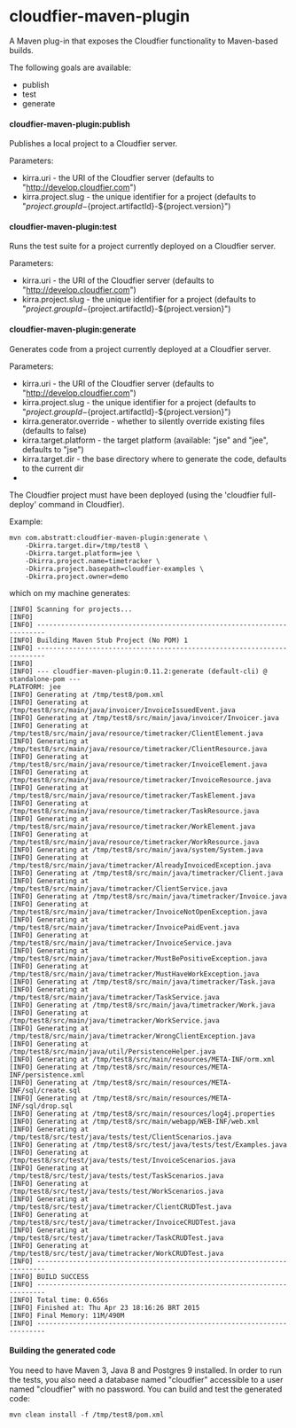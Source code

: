 # cloudfier-maven-plugin

A Maven plug-in that exposes the Cloudfier functionality to Maven-based builds.

The following goals are available:
- publish
- test
- generate

#### cloudfier-maven-plugin:publish

Publishes a local project to a Cloudfier server.

Parameters:
- kirra.uri - the URI of the Cloudfier server (defaults to "http://develop.cloudfier.com")
- kirra.project.slug - the unique identifier for a project (defaults to "${project.groupId}-${project.artifactId}-${project.version}")

#### cloudfier-maven-plugin:test

Runs the test suite for a project currently deployed on a Cloudfier server.

Parameters:
- kirra.uri - the URI of the Cloudfier server (defaults to "http://develop.cloudfier.com")
- kirra.project.slug - the unique identifier for a project (defaults to "${project.groupId}-${project.artifactId}-${project.version}")

#### cloudfier-maven-plugin:generate

Generates code from a project currently deployed at a Cloudfier server.

Parameters:
- kirra.uri - the URI of the Cloudfier server (defaults to "http://develop.cloudfier.com")
- kirra.project.slug - the unique identifier for a project (defaults to "${project.groupId}-${project.artifactId}-${project.version}")
- kirra.generator.override - whether to silently override existing files (defaults to false)
- kirra.target.platform - the target platform (available: "jse" and "jee", defaults to "jse")
- kirra.target.dir - the base directory where to generate the code, defaults to the current dir
- 
The Cloudfier project must have been deployed (using the 'cloudfier full-deploy' command in Cloudfier).

Example:

```
mvn com.abstratt:cloudfier-maven-plugin:generate \
    -Dkirra.target.dir=/tmp/test8 \
    -Dkirra.target.platform=jee \
    -Dkirra.project.name=timetracker \
    -Dkirra.project.basepath=cloudfier-examples \    
    -Dkirra.project.owner=demo     
```

which on my machine generates:
```
[INFO] Scanning for projects...
[INFO]                                                                         
[INFO] ------------------------------------------------------------------------
[INFO] Building Maven Stub Project (No POM) 1
[INFO] ------------------------------------------------------------------------
[INFO] 
[INFO] --- cloudfier-maven-plugin:0.11.2:generate (default-cli) @ standalone-pom ---
PLATFORM: jee
[INFO] Generating at /tmp/test8/pom.xml
[INFO] Generating at /tmp/test8/src/main/java/invoicer/InvoiceIssuedEvent.java
[INFO] Generating at /tmp/test8/src/main/java/invoicer/Invoicer.java
[INFO] Generating at /tmp/test8/src/main/java/resource/timetracker/ClientElement.java
[INFO] Generating at /tmp/test8/src/main/java/resource/timetracker/ClientResource.java
[INFO] Generating at /tmp/test8/src/main/java/resource/timetracker/InvoiceElement.java
[INFO] Generating at /tmp/test8/src/main/java/resource/timetracker/InvoiceResource.java
[INFO] Generating at /tmp/test8/src/main/java/resource/timetracker/TaskElement.java
[INFO] Generating at /tmp/test8/src/main/java/resource/timetracker/TaskResource.java
[INFO] Generating at /tmp/test8/src/main/java/resource/timetracker/WorkElement.java
[INFO] Generating at /tmp/test8/src/main/java/resource/timetracker/WorkResource.java
[INFO] Generating at /tmp/test8/src/main/java/system/System.java
[INFO] Generating at /tmp/test8/src/main/java/timetracker/AlreadyInvoicedException.java
[INFO] Generating at /tmp/test8/src/main/java/timetracker/Client.java
[INFO] Generating at /tmp/test8/src/main/java/timetracker/ClientService.java
[INFO] Generating at /tmp/test8/src/main/java/timetracker/Invoice.java
[INFO] Generating at /tmp/test8/src/main/java/timetracker/InvoiceNotOpenException.java
[INFO] Generating at /tmp/test8/src/main/java/timetracker/InvoicePaidEvent.java
[INFO] Generating at /tmp/test8/src/main/java/timetracker/InvoiceService.java
[INFO] Generating at /tmp/test8/src/main/java/timetracker/MustBePositiveException.java
[INFO] Generating at /tmp/test8/src/main/java/timetracker/MustHaveWorkException.java
[INFO] Generating at /tmp/test8/src/main/java/timetracker/Task.java
[INFO] Generating at /tmp/test8/src/main/java/timetracker/TaskService.java
[INFO] Generating at /tmp/test8/src/main/java/timetracker/Work.java
[INFO] Generating at /tmp/test8/src/main/java/timetracker/WorkService.java
[INFO] Generating at /tmp/test8/src/main/java/timetracker/WrongClientException.java
[INFO] Generating at /tmp/test8/src/main/java/util/PersistenceHelper.java
[INFO] Generating at /tmp/test8/src/main/resources/META-INF/orm.xml
[INFO] Generating at /tmp/test8/src/main/resources/META-INF/persistence.xml
[INFO] Generating at /tmp/test8/src/main/resources/META-INF/sql/create.sql
[INFO] Generating at /tmp/test8/src/main/resources/META-INF/sql/drop.sql
[INFO] Generating at /tmp/test8/src/main/resources/log4j.properties
[INFO] Generating at /tmp/test8/src/main/webapp/WEB-INF/web.xml
[INFO] Generating at /tmp/test8/src/test/java/tests/test/ClientScenarios.java
[INFO] Generating at /tmp/test8/src/test/java/tests/test/Examples.java
[INFO] Generating at /tmp/test8/src/test/java/tests/test/InvoiceScenarios.java
[INFO] Generating at /tmp/test8/src/test/java/tests/test/TaskScenarios.java
[INFO] Generating at /tmp/test8/src/test/java/tests/test/WorkScenarios.java
[INFO] Generating at /tmp/test8/src/test/java/timetracker/ClientCRUDTest.java
[INFO] Generating at /tmp/test8/src/test/java/timetracker/InvoiceCRUDTest.java
[INFO] Generating at /tmp/test8/src/test/java/timetracker/TaskCRUDTest.java
[INFO] Generating at /tmp/test8/src/test/java/timetracker/WorkCRUDTest.java
[INFO] ------------------------------------------------------------------------
[INFO] BUILD SUCCESS
[INFO] ------------------------------------------------------------------------
[INFO] Total time: 0.656s
[INFO] Finished at: Thu Apr 23 18:16:26 BRT 2015
[INFO] Final Memory: 11M/490M
[INFO] ------------------------------------------------------------------------
```
#### Building the generated code

You need to have Maven 3, Java 8 and Postgres 9 installed. In order to run the tests, you also need a database named "cloudfier" accessible to a user named "cloudfier" with no password. You can build and test the generated code:

```
mvn clean install -f /tmp/test8/pom.xml
```
